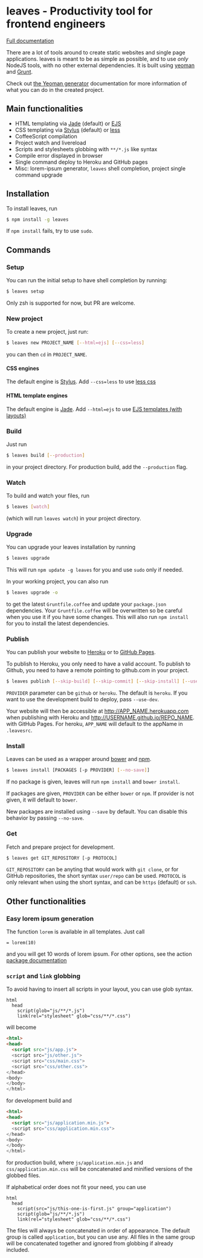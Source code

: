 # leaves - Productivity tool for frontend engineers

[Full documentation](http://claudetech.github.io/leaves)

There are a lot of tools around to create
static websites and single page applications.
leaves is meant to be as simple
as possible, and to use *only* NodeJS tools, with
no other external dependencies. It is built using
[yeoman](http://yeoman.io/) and [Grunt](http://gruntjs.com/).

Check out [the Yeoman generator][generator-static-website] documentation
for more information of what you can do in the created project.

## Main functionalities

* HTML templating via [Jade](http://jade-lang.com/) (default) or [EJS](https://github.com/RandomEtc/ejs-locals)
* CSS templating via [Stylus](http://learnboost.github.io/stylus/) (default) or [less](http://lesscss.org/)
* CoffeeScript compilation
* Project watch and livereload
* Scripts and stylesheets globbing with `**/*.js` like syntax
* Compile error displayed in browser
* Single command deploy to Heroku and GitHub pages
* Misc: lorem-ipsum generator, `leaves` shell completion, project single command upgrade

## Installation

To install leaves, run

```sh
$ npm install -g leaves
```

If `npm install` fails, try to use `sudo`.

## Commands

### Setup

You can run the initial setup to have shell completion by running:

```sh
$ leaves setup
```

Only zsh is supported for now, but PR are welcome.

### New project

To create a new project, just run:

```sh
$ leaves new PROJECT_NAME [--html=ejs] [--css=less]
```

you can then `cd` in `PROJECT_NAME`.

#### CSS engines

The default engine is [Stylus](http://learnboost.github.io/stylus/).
Add `--css=less` to use [less css](http://lesscss.org/)

#### HTML template engines

The default engine is [Jade](http://jade-lang.com/).
Add `--html=ejs` to use [EJS templates (with layouts)](https://github.com/RandomEtc/ejs-locals)

### Build

Just run

```sh
$ leaves build [--production]
```

in your project directory. For production build, add the `--production` flag.

### Watch

To build and watch your files, run

```sh
$ leaves [watch]
```

(which will run `leaves watch`) in your project directory.

### Upgrade

You can upgrade your leaves installation by running

```sh
$ leaves upgrade
```

This will run `npm update -g leaves` for you and use `sudo` only if needed.

In your working project, you can also run

```sh
$ leaves upgrade -o
```

to get the latest `Gruntfile.coffee` and update your `package.json`
dependencies. Your `Gruntfile.coffee` will be overwritten so be
careful when you use it if you have some changes.
This will also run `npm install` for you to install the latest
dependencies.

### Publish

You can publish your website to [Heroku][heroku] or to [GitHub Pages][github-pages].

To publish to Heroku, you only need to have a valid account.
To publish to Github, you need to have a remote pointing to github.com in your project.

```sh
$ leaves publish [--skip-build] [--skip-commit] [--skip-install] [--use-dev] [-p PROVIDER]
```

`PROVIDER` parameter can be `github` or `heroku`. The default is `heroku`.
If you want to use the development build to deploy, pass `--use-dev`.

Your website will then be accessible at http://APP_NAME.herokuapp.com when publishing with Heroku and http://USERNAME.github.io/REPO_NAME. with GitHub Pages.
For heroku, `APP_NAME` will default to the appName in `.leavesrc`.

### Install

Leaves can be used as a wrapper around [bower][bower] and [npm][npm].

```sh
$ leaves install [PACKAGES [-p PROVIDER] [--no-save]]
```

If no package is given, leaves will run `npm install` and `bower install`.

If packages are given, `PROVIDER` can be either `bower` or `npm`. If provider is not given, it will default to `bower`.

New packages are installed using `--save` by default. You can disable this
behavior by passing `--no-save`.

### Get

Fetch and prepare project for development.

```sh
$ leaves get GIT_REPOSITORY [-p PROTOCOL]
```

`GIT_REPOSITORY` can be anyting that would work with `git clone`,
or for GitHub repositories, the short syntax `user/repo` can be used.
`PROTOCOL` is only relevant when using the short syntax, and can be
`https` (default) or `ssh`.

## Other functionalities

### Easy lorem ipsum generation

The function `lorem` is available in all templates.
Just call

```jade
= lorem(10)
```

and you will get 10 words of lorem ipsum.
For other options, see the action [package documentation][node-lorem-ipsum]

### `script` and `link` globbing

To avoid having to insert all scripts in your layout,
you can use glob syntax.

```jade
html
  head
    script(glob="js/**/*.js")
    link(rel="stylesheet" glob="css/**/*.css")
```

will become

```html
<html>
<head>
  <script src="js/app.js">
  <script src="js/other.js">
  <script src="css/main.css">
  <script src="css/other.css">
</head>
<body>
</body>
</html>
```

for development build and

```html
<html>
<head>
  <script src="js/application.min.js">
  <script src="css/application.min.css">
</head>
<body>
</body>
</html>
```

for production build, where `js/application.min.js` and
`css/application.min.css` will be concatenated and
minified versions of the globbed files.

If alphabetical order does not fit your need, you can
use

```jade
html
  head
    script(src="js/this-one-is-first.js" group="application")
    script(glob="js/**/*.js")
    link(rel="stylesheet" glob="css/**/*.css")
```

The files will always be concatenated in order of appearance.
The default group is called `application`, but you can use any. All files
in the same group will be concatenated together and ignored from
globbing if already included.

[generator-static-website]: https://github.com/claudetech/generator-static-website
[github-pages]: https://pages.github.com/
[heroku]: https://www.heroku.com/
[bower]: http://bower.io/
[npm]: https://www.npmjs.org/
[node-lorem-ipsum]: https://github.com/knicklabs/lorem-ipsum.js
